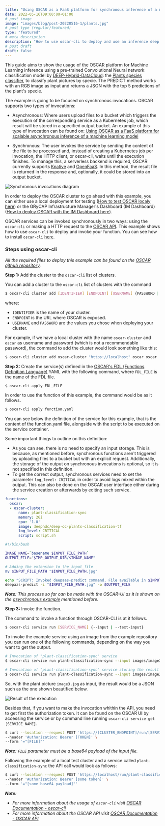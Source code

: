 ```yaml
---
title: "Using OSCAR as a FaaS platform for synchronous inference of a machine learning model"
date: 2022-05-16T09:00:00+01:00
# post image 
image: "images/blog/post-20220516-1/plants.jpg"
# post type (regular/featured)
type: "featured"
# meta description
description: "How to use oscar-cli to deploy and use an inference deep learning model synchronously"
# post draft
draft: false
---
```


This guide aims to show the usage of the OSCAR platform for Machine Learning inference using a pre-trained Convolutional Neural network classification model by [DEEP-Hybrid-DataCloud](https://deep-hybrid-datacloud.eu/): the [Plants species classifier](https://marketplace.deep-hybrid-datacloud.eu/modules/deep-oc-plants-classification-tf.html), to classify plant pictures by specie. The PREDICT method works with an RGB image as input and returns a JSON with the top 5 predictions of the plant's specie.

The example is going to be focused on synchronous invocations. OSCAR supports two types of invocations:

* Asynchronous: Where users upload files to a bucket which triggers the execution of the corresponding service as a Kubernetes job, which result will be stored in a specified output bucket. An example of this type of invocation can be found on: [Using OSCAR as a FaaS platform for scalable asynchronous inference of a machine learning model](https://oscar.grycap.net/blog/post-oscar-faas-scalable-ml-inference/)

* Synchronous: The user invokes the service by sending the content of the file to be processed and, instead of creating a Kubernetes job per invocation, the HTTP client, or oscar-cli, waits until the execution finishes. To manage this, a serverless backend is required, OSCAR currently supports [Knative](https://knative.dev) and [OpenFaaS](https://www.openfaas.com/). In this method, the result file is returned in the response and, optionally, it could be stored into an output bucket.

![Synchronous invocations diagram](../../images/blog/post-20220516-1/oscar-sync.png)

In order to deploy the OSCAR cluster to go ahead with this example, you can either use a local deployment for testing ([How to test OSCAR localy here](https://docs.oscar.grycap.net/local-testing/)) or the GRyCAP Infrastructure Manager's Dashboard (IM Dashboard) ([How to deploy OSCAR with the IM Dashboard here](https://docs.oscar.grycap.net/deploy-im-dashboard/)).

OSCAR services can be invoked synchronously in two ways: using the `oscar-cli` or making a HTTP request to the [OSCAR API](https://docs.oscar.grycap.net/api/). 
This example shows how to use `oscar-cli` to deploy and invoke your function. You can see how to install `oscar-cli` [here](https://github.com/grycap/oscar-cli).

### Steps using oscar-cli

*All the required files to deploy this example can be found on the [OSCAR github repository](https://github.com/grycap/oscar/tree/master/examples/plant-classification-sync).*

**Step 1:** Add the cluster to the `oscar-cli` list of clusters. 

You can add a cluster to the `oscar-cli` list of clusters with the command
``` bash
$ oscar-cli cluster add [IDENTIFIER] [ENDPOINT] [USERNAME] {PASSWORD | --password-stdin} [flags]
```
where:
* `IDENTIFIER` is the name of your cluster.
* `ENDPOINT` is the URL where OSCAR is exposed.
* `USERNAME` and `PASSWORD` are the values you chose when deploying your cluster.

For example, if we have a local cluster with the name `oscar-cluster` and `oscar` as username and password (which is not a recommendable password), the command to add the cluster would look something like this:

``` bash
$ oscar-cli cluster add oscar-cluster "https://localhost" oscar oscar
```

**Step 2:** Create the service(s) defined in the [OSCAR's FDL (Functions Definition Language)](https://docs.oscar.grycap.net/fdl/) YAML with the following command, where `FDL_FILE` is the name of the FDL file. 

```bash
$ oscar-cli apply FDL_FILE
```
In order to use the function of this example, the command would be as it follows.
```bash
$ oscar-cli apply function.yaml
```

You can see below the definition of the service for this example, that is the content of the function.yaml file, alongside with the script to be executed on the service container. 

Some important things to outline on this definition:
* As you can see, there is no need to specify an input storage. This is because, as mentioned before, synchronous functions aren't triggered by uploading files to a bucket but with an explicit request. Additionally, the storage of the output on synchronous invocations is optional, so it is not specified in this definition.
* To get the correct output, synchronous services need to set the parameter `log_level: CRITICAL` in order to avoid logs mixed within the output. This can also be done on the OSCAR user interface either during the service creation or afterwards by editing such service.

``` yaml
functions:
  oscar:
  - oscar-cluster:
      name: plant-classification-sync
      memory: 2Gi
      cpu: '1.0'
      image: deephdc/deep-oc-plants-classification-tf
      log_level: CRITICAL
      script: script.sh
```

``` bash
#!/bin/bash

IMAGE_NAME=`basename $INPUT_FILE_PATH`
OUTPUT_FILE="$TMP_OUTPUT_DIR/$IMAGE_NAME"

# Adding the extension to the input file
mv $INPUT_FILE_PATH "$INPUT_FILE_PATH.jpg"

echo "SCRIPT: Invoked deepaas-predict command. File available in $INPUT_FILE_PATH." 
deepaas-predict -i "$INPUT_FILE_PATH.jpg" -o $OUTPUT_FILE
```

**_Note:_** *This process so far can be made with the OSCAR-UI as it is shown on the [asynchronous example](https://oscar.grycap.net/blog/post-oscar-faas-scalable-ml-inference/) mentioned before.*

**Step 3:** Invoke the function.

The command to invoke a function through OSCAR-CLI is at it follows.

``` bash
$ oscar-cli service run [SERVICE_NAME] {--input | --text-input}
```

To invoke the example service using an image from the example repository you can run one of the following commands, depending on the way you want to get the output.  

``` bash
# Invocation of "plant-classification-sync" service
$ oscar-cli service run plant-classification-sync --input images/image3.jpg

# Invocation of "plant-classification-sync" service storing the result
$ oscar-cli service run plant-classification-sync --input images/image3.jpg --output image3-output.json
```

So, with the plant picture `image3.jpg` as input, the result would be a JSON such as the one shown beautified below.

![Result of the execution](../../images/blog/post-20220516-1/service-invocation-example.png)

Besides that, if you want to make the invocation whithin the API, you need to get first the authorization token. It can be found on the OSCAR UI by accessing the service or by command line running `oscar-cli service get [SERVICE_NAME]`.

``` bash
$ curl --location --request POST 'https://[CLUSTER_ENDPOINT]/run/[SERVICE_NAME]' \
--header 'Authorization: Bearer [TOKEN]' \
--form '="[FILE]"'
```

**_Note:_** *`FILE` parameter must be a base64 payload of the input file.*

Following the example of a local test cluster and a service called `plant-classification-sync` the API call would look as follows:

``` bash
$ curl --location --request POST 'https://localhost/run/plant-classification-sync' \
--header 'Authorization: Bearer [some token]' \
--form '="[some base64 payload]"'
```

**_Note:_** 
-  *For more information about the usage of `oscar-cli` visit [OSCAR Documentation - oscar-cli](https://docs.oscar.grycap.net/oscar-cli/)*
- *For more information about the OSCAR API visit [OSCAR Documentation - OSCAR API](https://docs.oscar.grycap.net/api/)*